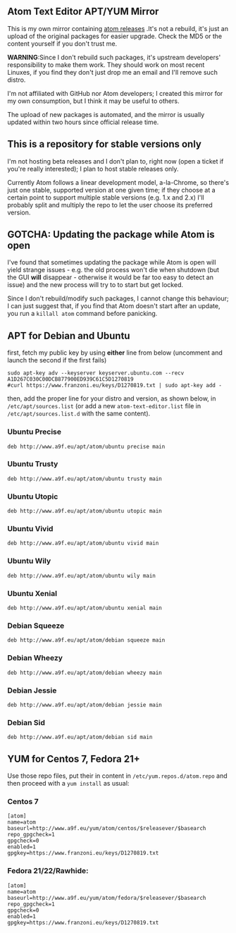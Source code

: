 ## Atom Text Editor APT/YUM Mirror
This is my own mirror containing [atom releases](https://github.com/atom/atom/releases) .It's not a rebuild, it's just an upload of the original packages for easier upgrade. Check the MD5 or the content yourself if you don't trust me.

**WARNING**:Since I don't rebuild such packages, it's upstream developers' responsibility to make them work. They should work on most recent Linuxes, if you find they don't just drop me an email and I'll remove such distro.

I'm not affiliated with GitHub nor Atom developers; I created this mirror for my own consumption, but I think it may be useful to others.

The upload of new packages is automated, and the mirror is usually updated within two hours since official release time.

## This is a repository for stable versions only

I'm not hosting beta releases and I don't plan to, right now (open a ticket if you're really interested); I plan to host stable releases only.

Currently Atom follows a linear development model, a-la-Chrome, so there's just one stable, supported version at one given time; if they choose at a certain point to support multiple stable versions (e.g. 1.x and 2.x) I'll probably split and multiply the repo to let the user choose its preferred version.

## **GOTCHA**: Updating the package while Atom is open

I've found that sometimes updating the package while Atom is open will yield strange issues - e.g. the old process won't die when shutdown (but the GUI **will** disappear - otherwise it would be far too easy to detect an issue) and the new process will try to to start but get locked.

Since I don't rebuild/modify such packages, I cannot change this behaviour; I can just suggest that, if you find that Atom doesn't start after an update, you run a ```killall atom``` command before panicking.

## APT for Debian and Ubuntu
first, fetch my public key by using **either** line from below (uncomment and launch the second if the first fails)

```
sudo apt-key adv --keyserver keyserver.ubuntu.com --recv A1D267C030C00DCB877900ED939C61C5D1270819
#curl https://www.franzoni.eu/keys/D1270819.txt | sudo apt-key add -
```


then, add the proper line for your distro and version, as shown below, in ```/etc/apt/sources.list``` (or add a new ```atom-text-editor.list``` file in ```/etc/apt/sources.list.d``` with the same content).

### Ubuntu Precise

```
deb http://www.a9f.eu/apt/atom/ubuntu precise main
```

### Ubuntu Trusty

```
deb http://www.a9f.eu/apt/atom/ubuntu trusty main
```

### Ubuntu Utopic

```
deb http://www.a9f.eu/apt/atom/ubuntu utopic main
```

### Ubuntu Vivid

```
deb http://www.a9f.eu/apt/atom/ubuntu vivid main
```

### Ubuntu Wily

```
deb http://www.a9f.eu/apt/atom/ubuntu wily main
```

### Ubuntu Xenial

```
deb http://www.a9f.eu/apt/atom/ubuntu xenial main
```

### Debian Squeeze

```
deb http://www.a9f.eu/apt/atom/debian squeeze main
```

### Debian Wheezy

```
deb http://www.a9f.eu/apt/atom/debian wheezy main
```

### Debian Jessie

```
deb http://www.a9f.eu/apt/atom/debian jessie main
```

### Debian Sid

```
deb http://www.a9f.eu/apt/atom/debian sid main
```

## YUM for Centos 7, Fedora 21+

Use those repo files, put their in content in ```/etc/yum.repos.d/atom.repo``` and then proceed with a ```yum install``` as usual:

### Centos 7
```
[atom]
name=atom
baseurl=http://www.a9f.eu/yum/atom/centos/$releasever/$basearch
repo_gpgcheck=1
gpgcheck=0
enabled=1
gpgkey=https://www.franzoni.eu/keys/D1270819.txt
```

### Fedora 21/22/Rawhide:

```
[atom]
name=atom
baseurl=http://www.a9f.eu/yum/atom/fedora/$releasever/$basearch
repo_gpgcheck=1
gpgcheck=0
enabled=1
gpgkey=https://www.franzoni.eu/keys/D1270819.txt
```
